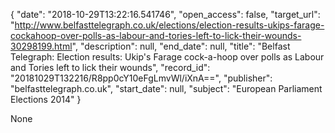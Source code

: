 {
  "date": "2018-10-29T13:22:16.541746", 
  "open_access": false, 
  "target_url": "http://www.belfasttelegraph.co.uk/elections/election-results-ukips-farage-cockahoop-over-polls-as-labour-and-tories-left-to-lick-their-wounds-30298199.html", 
  "description": null, 
  "end_date": null, 
  "title": "Belfast Telegraph: Election results: Ukip's Farage cock-a-hoop over polls as Labour and Tories left to lick their wounds", 
  "record_id": "20181029T132216/R8pp0cY10eFgLmvWl/iXnA==", 
  "publisher": "belfasttelegraph.co.uk", 
  "start_date": null, 
  "subject": "European Parliament Elections 2014"
}

None